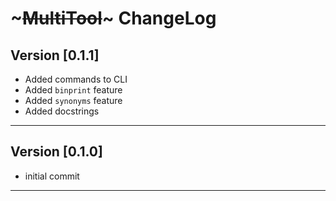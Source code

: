 # ~~~MultiTool~~~ ChangeLog

## Version [0.1.1]

- Added commands to CLI
- Added `binprint` feature
- Added `synonyms` feature
- Added docstrings

-------------------------

## Version [0.1.0]

- initial commit

-------------------------
